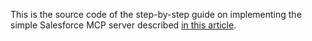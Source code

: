 This is the source code of the step-by-step guide on implementing the simple Salesforce MCP server described [in this article](https://medium.com/@akutishevsky/how-to-build-a-simple-salesforce-mcp-server-with-node-js-a-step-by-step-guide-43fe2c7b9630).
